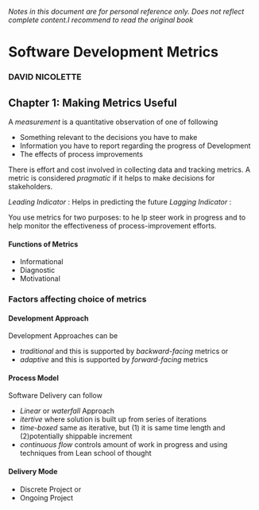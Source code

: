 *Notes in this document are for personal reference only.
Does not reflect complete content.I recommend to read the original book*

# Software Development Metrics
### DAVID NICOLETTE

## Chapter 1:  Making Metrics Useful

A *measurement* is a quantitative observation of one of following
* Something relevant to the decisions you have to make
* Information you have to report regarding the progress of Development
* The effects of process improvements

There is effort and cost involved in collecting data and tracking metrics.
A metric is considered *pragmatic* if it helps to make decisions for stakeholders.

*Leading Indicator* : Helps in predicting the future
*Lagging Indicator* :

You  use  metrics  for  two  purposes:  to  he lp  steer  work  in  progress  and  to  help monitor the effectiveness of process-improvement efforts.

#### Functions of Metrics
* Informational
* Diagnostic
* Motivational

### Factors affecting choice of metrics
#### Development Approach
Development Approaches can be
* *traditional* and this is supported by *backward-facing* metrics or
* *adaptive* and this is supported by *forward-facing* metrics

#### Process Model
Software Delivery can follow
* *Linear* or *waterfall* Approach
* *itertive* where solution is built up from series of iterations
* *time-boxed* same as iterative, but (1) it is same time length and (2)potentially shippable increment
* *continuous flow* controls amount of work in progress and using techniques from Lean school of thought

#### Delivery Mode
* Discrete Project or
* Ongoing Project
